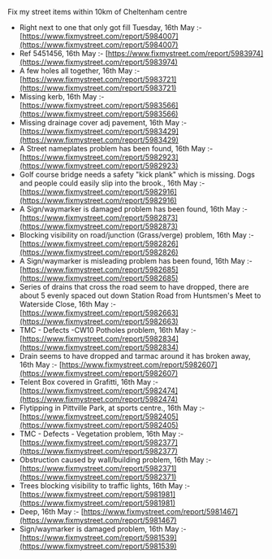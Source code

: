 Fix my street items within 10km of Cheltenham centre

<!-- fix_marker starts -->

- Right next to one that only got fill Tuesday, 16th May :- [https://www.fixmystreet.com/report/5984007](https://www.fixmystreet.com/report/5984007)
- Ref 5451456, 16th May :- [https://www.fixmystreet.com/report/5983974](https://www.fixmystreet.com/report/5983974)
- A few holes all together, 16th May :- [https://www.fixmystreet.com/report/5983721](https://www.fixmystreet.com/report/5983721)
- Missing kerb, 16th May :- [https://www.fixmystreet.com/report/5983566](https://www.fixmystreet.com/report/5983566)
- Missing drainage cover adj pavement, 16th May :- [https://www.fixmystreet.com/report/5983429](https://www.fixmystreet.com/report/5983429)
- A Street nameplates problem has been found, 16th May :- [https://www.fixmystreet.com/report/5982923](https://www.fixmystreet.com/report/5982923)
- Golf course bridge needs a safety "kick plank" which is missing. Dogs and people could easily slip into the brook., 16th May :- [https://www.fixmystreet.com/report/5982916](https://www.fixmystreet.com/report/5982916)
- A Sign/waymarker is damaged problem has been found, 16th May :- [https://www.fixmystreet.com/report/5982873](https://www.fixmystreet.com/report/5982873)
- Blocking visibility on road/junction (Grass/verge) problem, 16th May :- [https://www.fixmystreet.com/report/5982826](https://www.fixmystreet.com/report/5982826)
- A Sign/waymarker is misleading problem has been found, 16th May :- [https://www.fixmystreet.com/report/5982685](https://www.fixmystreet.com/report/5982685)
- Series of drains that cross the road seem to have dropped, there are about 5 evenly spaced out down Station Road from Huntsmen's Meet to Waterside Close, 16th May :- [https://www.fixmystreet.com/report/5982663](https://www.fixmystreet.com/report/5982663)
- TMC - Defects -CW10 Potholes problem, 16th May :- [https://www.fixmystreet.com/report/5982834](https://www.fixmystreet.com/report/5982834)
- Drain seems to have dropped and tarmac around it has broken away, 16th May :- [https://www.fixmystreet.com/report/5982607](https://www.fixmystreet.com/report/5982607)
- Telent Box covered in Grafitti, 16th May :- [https://www.fixmystreet.com/report/5982474](https://www.fixmystreet.com/report/5982474)
- Flytipping in Pittville Park, at sports centre., 16th May :- [https://www.fixmystreet.com/report/5982405](https://www.fixmystreet.com/report/5982405)
- TMC - Defects - Vegetation problem, 16th May :- [https://www.fixmystreet.com/report/5982377](https://www.fixmystreet.com/report/5982377)
- Obstruction caused by wall/building problem, 16th May :- [https://www.fixmystreet.com/report/5982371](https://www.fixmystreet.com/report/5982371)
- Trees blocking visibility to traffic lights, 16th May :- [https://www.fixmystreet.com/report/5981981](https://www.fixmystreet.com/report/5981981)
- Deep, 16th May :- [https://www.fixmystreet.com/report/5981467](https://www.fixmystreet.com/report/5981467)
- Sign/waymarker is damaged problem, 16th May :- [https://www.fixmystreet.com/report/5981539](https://www.fixmystreet.com/report/5981539)

<!-- fix_marker ends -->